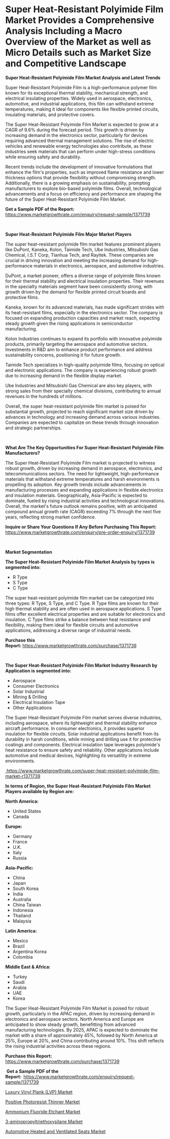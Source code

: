 <p><h1>Super Heat-Resistant Polyimide Film Market Provides a Comprehensive Analysis Including a Macro Overview of the Market as well as Micro Details such as Market Size and Competitive Landscape</h1></p><p><strong>Super Heat-Resistant Polyimide Film Market Analysis and Latest Trends</strong></p>
<p><p>Super Heat-Resistant Polyimide Film is a high-performance polymer film known for its exceptional thermal stability, mechanical strength, and electrical insulating properties. Widely used in aerospace, electronics, automotive, and industrial applications, this film can withstand extreme temperatures, making it ideal for components like flexible printed circuits, insulating materials, and protective covers.</p><p>The Super Heat-Resistant Polyimide Film Market is expected to grow at a CAGR of 9.6% during the forecast period. This growth is driven by increasing demand in the electronics sector, particularly for devices requiring advanced thermal management solutions. The rise of electric vehicles and renewable energy technologies also contribute, as these industries seek materials that can perform under high-stress conditions while ensuring safety and durability.</p><p>Recent trends include the development of innovative formulations that enhance the film's properties, such as improved flame resistance and lower thickness options that provide flexibility without compromising strength. Additionally, there is a growing emphasis on sustainability, prompting manufacturers to explore bio-based polyimide films. Overall, technological advancements and a focus on efficiency and performance are shaping the future of the Super Heat-Resistant Polyimide Film Market.</p></p>
<p><strong>Get a Sample PDF of the Report:&nbsp;</strong> <a href="https://www.marketgrowthrate.com/enquiry/request-sample/1371739">https://www.marketgrowthrate.com/enquiry/request-sample/1371739</a></p>
<p>&nbsp;</p>
<p><strong>Super Heat-Resistant Polyimide Film Major Market Players</strong></p>
<p><p>The super heat-resistant polyimide film market features prominent players like DuPont, Kaneka, Kolon, Taimide Tech, Ube Industries, Mitsubishi Gas Chemical, I.S.T Corp, Tianhua Tech, and Rayitek. These companies are crucial in driving innovation and meeting the increasing demand for high-performance materials in electronics, aerospace, and automotive industries.</p><p>DuPont, a market pioneer, offers a diverse range of polyimide films known for their thermal stability and electrical insulation properties. Their revenues in the specialty materials segment have been consistently strong, with growth driven by the demand for flexible printed circuit boards and protective films.</p><p>Kaneka, known for its advanced materials, has made significant strides with its heat-resistant films, especially in the electronics sector. The company is focused on expanding production capacities and market reach, expecting steady growth given the rising applications in semiconductor manufacturing.</p><p>Kolon Industries continues to expand its portfolio with innovative polyimide products, primarily targeting the aerospace and automotive sectors. Investments in R&D aim to enhance product performance and address sustainability concerns, positioning it for future growth.</p><p>Taimide Tech specializes in high-quality polyimide films, focusing on optical and electronic applications. The company is experiencing robust growth due to increasing demand in the flexible display market.</p><p>Ube Industries and Mitsubishi Gas Chemical are also key players, with strong sales from their specialty chemical divisions, contributing to annual revenues in the hundreds of millions.</p><p>Overall, the super heat-resistant polyimide film market is poised for substantial growth, projected to reach significant market size driven by advances in technology and increasing demand across various industries. Companies are expected to capitalize on these trends through innovation and strategic partnerships.</p></p>
<p>&nbsp;</p>
<p><strong>What Are The Key Opportunities For Super Heat-Resistant Polyimide Film Manufacturers?</strong></p>
<p><p>The Super Heat-Resistant Polyimide Film market is projected to witness robust growth, driven by increasing demand in aerospace, electronics, and telecommunications sectors. The need for lightweight, high-performance materials that withstand extreme temperatures and harsh environments is propelling its adoption. Key growth trends include advancements in manufacturing processes and expanding applications in flexible electronics and insulation materials. Geographically, Asia-Pacific is expected to dominate, fueled by rising industrial activities and technological innovations. Overall, the market's future outlook remains positive, with an anticipated compound annual growth rate (CAGR) exceeding 7% through the next five years, reflecting strong market confidence.</p></p>
<p><strong>Inquire or Share Your Questions If Any Before Purchasing This Report:</strong> <a href="https://www.marketgrowthrate.com/enquiry/pre-order-enquiry/1371739">https://www.marketgrowthrate.com/enquiry/pre-order-enquiry/1371739</a></p>
<p>&nbsp;</p>
<p><strong>Market Segmentation</strong></p>
<p><strong>The Super Heat-Resistant Polyimide Film Market Analysis by types is segmented into:</strong></p>
<p><ul><li>R Type</li><li>S Type</li><li>C Type</li></ul></p>
<p><p>The super heat-resistant polyimide film market can be categorized into three types: R Type, S Type, and C Type. R Type films are known for their high thermal stability and are often used in aerospace applications. S Type films offer excellent electrical properties and are suitable for electronics and insulation. C Type films strike a balance between heat resistance and flexibility, making them ideal for flexible circuits and automotive applications, addressing a diverse range of industrial needs.</p></p>
<p><strong>Purchase this Report:&nbsp;</strong><a href="https://www.marketgrowthrate.com/purchase/1371739">https://www.marketgrowthrate.com/purchase/1371739</a></p>
<p>&nbsp;</p>
<p><strong>The Super Heat-Resistant Polyimide Film Market Industry Research by Application is segmented into:</strong></p>
<p><ul><li>Aerospace</li><li>Consumer Electronics</li><li>Solar Industrial</li><li>Mining & Drilling</li><li>Electrical Insulation Tape</li><li>Other Applications</li></ul></p>
<p><p>The Super Heat-Resistant Polyimide Film market serves diverse industries, including aerospace, where its lightweight and thermal stability enhance aircraft performance. In consumer electronics, it provides superior insulation for flexible circuits. Solar industrial applications benefit from its durability in harsh conditions, while mining and drilling use it for protective coatings and components. Electrical insulation tape leverages polyimide's heat resistance to ensure safety and reliability. Other applications include automotive and medical devices, highlighting its versatility in extreme environments.</p></p>
<p><a href="https://www.marketgrowthrate.com/super-heat-resistant-polyimide-film-market-r1371739">&nbsp;https://www.marketgrowthrate.com/super-heat-resistant-polyimide-film-market-r1371739</a></p>
<p><strong>In terms of Region, the Super Heat-Resistant Polyimide Film Market Players available by Region are:</strong></p>
<p>
    <p> <strong> North America: </strong>
        <ul>
            <li>United States</li>
            <li>Canada</li>
        </ul>
        </p> 
    <p> <strong> Europe: </strong>
        <ul>
            <li>Germany</li>
            <li>France</li>
            <li>U.K.</li>
            <li>Italy</li>
            <li>Russia</li>
        </ul>
        </p> 
    <p> <strong> Asia-Pacific: </strong>
        <ul>
            <li>China</li>
            <li>Japan</li>
            <li>South Korea</li>
            <li>India</li>
            <li>Australia</li>
            <li>China Taiwan</li>
            <li>Indonesia</li>
            <li>Thailand</li>
            <li>Malaysia</li>
        </ul>
        </p> 
    <p> <strong> Latin America: </strong>
        <ul>
            <li>Mexico</li>
            <li>Brazil</li>
            <li>Argentina Korea</li>
            <li>Colombia</li>
        </ul>
        </p> 
    <p> <strong> Middle East & Africa: </strong>
        <ul>
            <li>Turkey</li>
            <li>Saudi</li>
            <li>Arabia</li>
            <li>UAE</li>
            <li>Korea</li>
        </ul>
    </p>
    </p>
<p><p>The Super Heat-Resistant Polyimide Film Market is poised for robust growth, particularly in the APAC region, driven by increasing demand in electronics and aerospace sectors. North America and Europe are anticipated to show steady growth, benefitting from advanced manufacturing technologies. By 2025, APAC is expected to dominate the market with a share of approximately 45%, followed by North America at 25%, Europe at 20%, and China contributing around 10%. This shift reflects the rising industrial activities across these regions.</p></p>
<p><strong>Purchase this Report: </strong><a href="https://www.marketgrowthrate.com/purchase/1371739">https://www.marketgrowthrate.com/purchase/1371739</a></p>
<p>&nbsp;<strong>Get a Sample PDF of the Report:&nbsp;&nbsp;</strong><a href="https://www.marketgrowthrate.com/enquiry/request-sample/1371739">https://www.marketgrowthrate.com/enquiry/request-sample/1371739</a></p>
<p><strong></strong></p>
<p><p><a href="https://github.com/AfsanaMia652/Market-Research-Report-List-1/blob/main/luxury-vinyl-plank-lvp-market.md">Luxury Vinyl Plank (LVP) Market</a></p><p><a href="https://issuu.com/reportprime-2/docs/positive-photoresist-thinner-market_2416972ed5df34">Positive Photoresist Thinner Market</a></p><p><a href="https://issuu.com/reportprime-2/docs/ammonium-fluoride-etchant-market-si_f65bc6f351095f">Ammonium Fluoride Etchant Market</a></p><p><a href="https://medium.com/@eduardocofllins90786/3-aminopropyltriethoxysilane-market-research-report-exploring-market-size-and-revenue-analysis-for-e1117c2d52ac?postPublishedType=repub">3-aminopropyltriethoxysilane Market</a></p><p><a href="https://github.com/AshikRahman665/Market-Research-Report-List-1/blob/main/automotive-heated-and-ventilated-seats-market.md">Automotive Heated and Ventilated Seats Market</a></p></p>